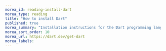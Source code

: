 ```yaml
---
morea_id: reading-install-dart
morea_type: reading
title: "How to install Dart"
published: true
morea_summary: "Installation instructions for the Dart programming language."
morea_sort_order: 10
morea_url: https://dart.dev/get-dart
morea_labels: 
---
```

